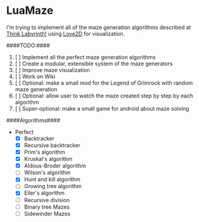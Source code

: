 LuaMaze
=======

I'm trying to implement all of the maze generation algorithms described at [Think Labyrinth!](http://www.astrolog.org/labyrnth/algrithm.htm) using [Love2D](http://love2d.org/) for visualization.

####TODO:####

1. [ ] Implement all the perfect maze generation algorithms
2. [ ] Create a modular, extensible system of the maze generators
3. [ ] Improve maze visualization
4. [ ] Work on Wiki
5. [ ] Optional: make a small mod for the Legend of Grimrock with random maze generation
6. [ ] Optional: allow user to watch the maze created step by step by each algorithm
7. [ ] Super-optional: make a small game for android about maze solving

####Algorithms####

* Perfect
  * [x] Backtracker
  * [x] Recursive backtracker 
  * [x] Prim's algorithm
  * [x] Kruskal's algorithm
  * [x] Aldous-Broder algorithm
  * [ ] Wilson's algorithm
  * [x] Hunt and kill algorithm
  * [ ] Growing tree algorithm
  * [x] Eller's algorithm
  * [ ] Recursive division
  * [ ] Binary tree Mazes
  * [ ] Sidewinder Mazes
